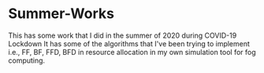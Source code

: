 # Summer-Works
This has some work that I did in the summer of 2020 during COVID-19 Lockdown
It has some of the algorithms that I've been trying to implement i.e., FF, BF, FFD, BFD in resource allocation in my own simulation tool for fog computing. 
